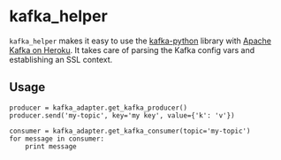 # kafka_helper

`kafka_helper` makes it easy to use the [kafka-python](https://github.com/dpkp/kafka-python) library with [Apache Kafka on Heroku](https://www.heroku.com/kafka). It takes care of parsing the Kafka config vars and establishing an SSL context.

## Usage

```
producer = kafka_adapter.get_kafka_producer()
producer.send('my-topic', key='my key', value={'k': 'v'})
```

```
consumer = kafka_adapter.get_kafka_consumer(topic='my-topic')
for message in consumer:
    print message
```
